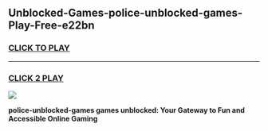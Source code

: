 
## Unblocked-Games-police-unblocked-games-Play-Free-e22bn
<h3>
<a href="https://premium76.site?title=police-unblocked-games&ref=18A">CLICK TO PLAY</a></h3>
<hr>

<h3>
<a href="https://premium76.site?title=police-unblocked-games&ref=18A">CLICK 2 PLAY</a>
  
</h3>

<a href="https://premium76.site?title=police-unblocked-games&ref=18A"><img src="https://clearcache.store/games.png"></a>


**police-unblocked-games games unblocked: Your Gateway to Fun and Accessible Online Gaming**
